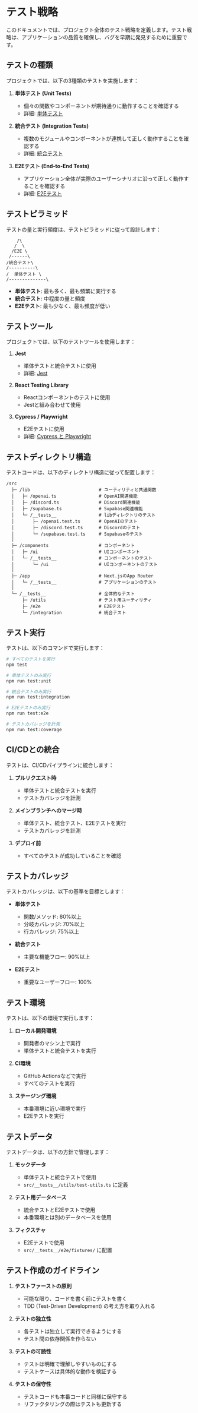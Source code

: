# テスト戦略

このドキュメントでは、プロジェクト全体のテスト戦略を定義します。テスト戦略は、アプリケーションの品質を確保し、バグを早期に発見するために重要です。

## テストの種類

プロジェクトでは、以下の3種類のテストを実施します：

1. **単体テスト (Unit Tests)**
   - 個々の関数やコンポーネントが期待通りに動作することを確認する
   - 詳細: [単体テスト](./1_test_types/1_unit_tests.md)

2. **統合テスト (Integration Tests)**
   - 複数のモジュールやコンポーネントが連携して正しく動作することを確認する
   - 詳細: [統合テスト](./1_test_types/2_integration_tests.md)

3. **E2Eテスト (End-to-End Tests)**
   - アプリケーション全体が実際のユーザーシナリオに沿って正しく動作することを確認する
   - 詳細: [E2Eテスト](./1_test_types/3_e2e_tests.md)

## テストピラミッド

テストの量と実行頻度は、テストピラミッドに従って設計します：

```
    /\
   /  \
  /E2E \
 /------\
/統合テスト\
/----------\
/  単体テスト \
/--------------\
```

- **単体テスト**: 最も多く、最も頻繁に実行する
- **統合テスト**: 中程度の量と頻度
- **E2Eテスト**: 最も少なく、最も頻度が低い

## テストツール

プロジェクトでは、以下のテストツールを使用します：

1. **Jest**
   - 単体テストと統合テストに使用
   - 詳細: [Jest](./2_test_tools/1_jest.md)

2. **React Testing Library**
   - Reactコンポーネントのテストに使用
   - Jestと組み合わせて使用

3. **Cypress / Playwright**
   - E2Eテストに使用
   - 詳細: [Cypress と Playwright](./2_test_tools/2_cypress_playwright.md)

## テストディレクトリ構造

テストコードは、以下のディレクトリ構造に従って配置します：

```
/src
  ├─ /lib                          # ユーティリティと共通関数
  │   ├─ /openai.ts                # OpenAI関連機能
  │   ├─ /discord.ts               # Discord関連機能
  │   ├─ /supabase.ts              # Supabase関連機能
  │   └─ /__tests__                # libディレクトリのテスト
  │       ├─ /openai.test.ts       # OpenAIのテスト
  │       ├─ /discord.test.ts      # Discordのテスト
  │       └─ /supabase.test.ts     # Supabaseのテスト
  │
  ├─ /components                   # コンポーネント
  │   ├─ /ui                       # UIコンポーネント
  │   └─ /__tests__                # コンポーネントのテスト
  │       └─ /ui                   # UIコンポーネントのテスト
  │
  ├─ /app                          # Next.jsのApp Router
  │   └─ /__tests__                # アプリケーションのテスト
  │
  └─ /__tests__                    # 全体的なテスト
      ├─ /utils                    # テスト用ユーティリティ
      ├─ /e2e                      # E2Eテスト
      └─ /integration              # 統合テスト
```

## テスト実行

テストは、以下のコマンドで実行します：

```bash
# すべてのテストを実行
npm test

# 単体テストのみ実行
npm run test:unit

# 統合テストのみ実行
npm run test:integration

# E2Eテストのみ実行
npm run test:e2e

# テストカバレッジを計測
npm run test:coverage
```

## CI/CDとの統合

テストは、CI/CDパイプラインに統合します：

1. **プルリクエスト時**
   - 単体テストと統合テストを実行
   - テストカバレッジを計測

2. **メインブランチへのマージ時**
   - 単体テスト、統合テスト、E2Eテストを実行
   - テストカバレッジを計測

3. **デプロイ前**
   - すべてのテストが成功していることを確認

## テストカバレッジ

テストカバレッジは、以下の基準を目標とします：

- **単体テスト**
  - 関数/メソッド: 80%以上
  - 分岐カバレッジ: 70%以上
  - 行カバレッジ: 75%以上

- **統合テスト**
  - 主要な機能フロー: 90%以上

- **E2Eテスト**
  - 重要なユーザーフロー: 100%

## テスト環境

テストは、以下の環境で実行します：

1. **ローカル開発環境**
   - 開発者のマシン上で実行
   - 単体テストと統合テストを実行

2. **CI環境**
   - GitHub Actionsなどで実行
   - すべてのテストを実行

3. **ステージング環境**
   - 本番環境に近い環境で実行
   - E2Eテストを実行

## テストデータ

テストデータは、以下の方針で管理します：

1. **モックデータ**
   - 単体テストと統合テストで使用
   - `src/__tests__/utils/test-utils.ts` に定義

2. **テスト用データベース**
   - 統合テストとE2Eテストで使用
   - 本番環境とは別のデータベースを使用

3. **フィクスチャ**
   - E2Eテストで使用
   - `src/__tests__/e2e/fixtures/` に配置

## テスト作成のガイドライン

1. **テストファーストの原則**
   - 可能な限り、コードを書く前にテストを書く
   - TDD (Test-Driven Development) の考え方を取り入れる

2. **テストの独立性**
   - 各テストは独立して実行できるようにする
   - テスト間の依存関係を作らない

3. **テストの可読性**
   - テストは明確で理解しやすいものにする
   - テストケースは具体的な動作を検証する

4. **テストの保守性**
   - テストコードも本番コードと同様に保守する
   - リファクタリングの際はテストも更新する
